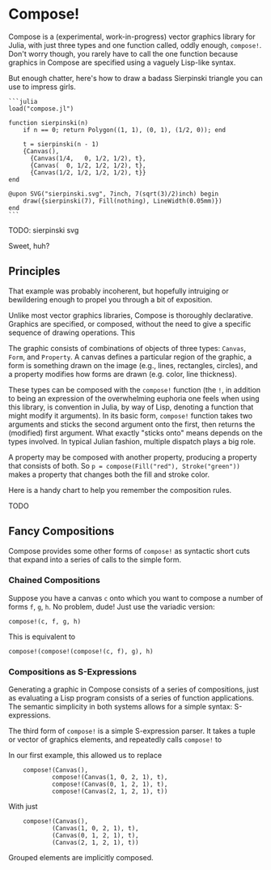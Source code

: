 
# Compose!

Compose is a (experimental, work-in-progress) vector graphics library for Julia,
with just three types and one function called, oddly enough, `compose!`.  Don't
worry though, you rarely have to call the one function because graphics in
Compose are specified using a vaguely Lisp-like syntax.

But enough chatter, here's how to draw a badass Sierpinski triangle you can use
to impress girls.

    ```julia
    load("compose.jl")

    function sierpinski(n)
        if n == 0; return Polygon((1, 1), (0, 1), (1/2, 0)); end

        t = sierpinski(n - 1)
        {Canvas(),
          {Canvas(1/4,   0, 1/2, 1/2), t},
          {Canvas(  0, 1/2, 1/2, 1/2), t},
          {Canvas(1/2, 1/2, 1/2, 1/2), t}}
    end

    @upon SVG("sierpinski.svg", 7inch, 7(sqrt(3)/2)inch) begin
        draw({sierpinski(7), Fill(nothing), LineWidth(0.05mm)})
    end
    ```


TODO: sierpinski svg

Sweet, huh?


## Principles

That example was probably incoherent, but hopefully intruiging or bewildering
enough to propel you through a bit of exposition.

Unlike most vector graphics libraries, Compose is thoroughly declarative.
Graphics are specified, or composed, without the need to give a specific
sequence of drawing operations. This 

The graphic consists of combinations of objects of three types: `Canvas`,
`Form`, and `Property`. A canvas defines a particular region of the graphic, a
form is something drawn on the image (e.g., lines, rectangles, circles), and a
property modifies how forms are drawn (e.g. color, line thickness).

These types can be composed with the `compose!` function (the `!`, in addition
to being an expression of the overwhelming euphoria one feels when using this
library, is convention in Julia, by way of Lisp, denoting a function that might
modify it arguments). In its basic form, `compose!` function takes two arguments
and sticks the second argument onto the first, then returns the (modified) first
argument. What exactly "sticks onto" means depends on the types involved. In
typical Julian fashion, multiple dispatch plays a big role.

A property may be composed with another property, producing a property that
consists of both. So `p = compose(Fill("red"), Stroke("green"))` makes a
property that changes both the fill and stroke color.

Here is a handy chart to help you remember the composition rules.

TODO

## Fancy Compositions

Compose provides some other forms of `compose!` as syntactic short cuts that
expand into a series of calls to the simple form.

### Chained Compositions

Suppose you have a canvas `c` onto which you want to compose a number of forms
`f`, `g`, `h`. No problem, dude! Just use the variadic version:

    compose!(c, f, g, h)

This is equivalent to

    compose!(compose!(compose!(c, f), g), h)


### Compositions as S-Expressions

Generating a graphic in Compose consists of a series of compositions, just as
evaluating a Lisp program consists of a series of function applications. The
semantic simplicity in both systems allows for a simple syntax: S-expressions.

The third form of `compose!` is a simple S-expression parser. It takes a tuple
or vector of graphics elements, and repeatedly calls `compose!` to 

In our first example, this allowed us to replace

        compose!(Canvas(),
                compose!(Canvas(1, 0, 2, 1), t),
                compose!(Canvas(0, 1, 2, 1), t),
                compose!(Canvas(2, 1, 2, 1), t))

With just

        compose!(Canvas(),
                (Canvas(1, 0, 2, 1), t),
                (Canvas(0, 1, 2, 1), t),
                (Canvas(2, 1, 2, 1), t))

Grouped elements are implicitly composed.

